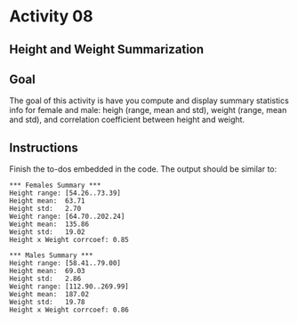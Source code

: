# Activity 08

## Height and Weight Summarization

## Goal
The goal of this activity is have you compute and display summary statistics info for female and male: heigh (range, mean and std), weight (range, mean and std), and correlation coefficient between height and weight. 
 
## Instructions

Finish the to-dos embedded in the code. The output should be similar to:

```
*** Females Summary ***
Height range: [54.26..73.39]
Height mean:  63.71
Height std:   2.70
Weight range: [64.70..202.24]
Weight mean:  135.86
Weight std:   19.02
Height x Weight corrcoef: 0.85

*** Males Summary ***
Height range: [58.41..79.00]
Height mean:  69.03
Height std:   2.86
Weight range: [112.90..269.99]
Weight mean:  187.02
Weight std:   19.78
Height x Weight corrcoef: 0.86
```